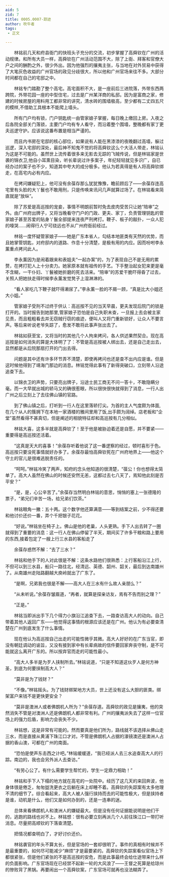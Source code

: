 ```yaml
---
aid: 5
zid: 7
title: 0005.0007-踪迹
author: 吹牛者
tags: 
 - 正文

---
```




　　林铭前几天和府县衙门的快班头子充分的交流，初步掌握了高舜钦在广州的活动规律。和所有大员一样，高舜钦在广州活动范围不大，除了上衙、拜客和官僚大户之间的酬酌之外，很少外出。因为他强烈的攘夷主张，与当地在对外贸易中获得了大笔灰色收益的广州官场的政见分歧很大，所以他和广州官场来往不多。大部分时间都在自己的宅邸之中。

　　林铭专门踏勘了整个高宅。高宅面积不大，是一座前后三进院落，外带东西两跨院，外带花园一座的中型住宅，过去是广州某洋商的私邸。因为是富商之家，修建的时候房屋的用料用工都非常的讲究，清水砖的围墙极高，至少都有二丈四五尺的模样,不借助工具根本不能爬上墙头。

　　所有门户均有锁，门户钥匙统一由管家娘子掌握，每日晚上缴回上房。入夜之后各院全部关门落锁，主要门户均有专人看守，而沿着整个围墙，整晚都有家丁更夫巡逻守护。应该说这番布置是相当严谨的。

　　而且内书房在宅邸的核心部位，如果说有人能在黑漆漆的夜晚翻过高墙，躲过巡逻，深入宅邸的深处，最后神不知鬼不觉的将高舜钦这么个大活人带走，林铭认为这是不可能的。虽然世上流传着很多来无影去无踪的飞贼传说，但是林铭家是世袭的锦衣卫,他自小耳熏目染，听长辈说过许多案子，年纪轻轻就见多识广，自已经办过的案子也不少，知道其中夸大的成分极多。他认为若真得是有人将高舜钦绑走，在高宅内必有内应。

　　在拷问嫌疑犯上，他可没有余葆存那么犹犹豫豫，瞻前顾后了——余葆存连高宅里有头脸的大丫鬟也不敢用刑，只是传唤来讯问几声就算过场了。在林铭看来简直就是“放纵”。

　　除了苏爱是高巡按的宠妾，事情不明朗前暂时免去皮肉受苦只让她“陪审”之外。由广州府出牌子，又将当晚看守门户的门政、更夫、家丁，负责管理钥匙的管家娘子甚至苏爱的贴身丫鬟全部提来连夜严刑拷打。鞭子、板子的敲扑，一众人犯的嚎哭……闹得行人宁可绕远也不从广州府衙前经过。

　　林铭一度怀疑管家娘子——她是广东本省人，勾结本地匪类有天然的优势，而且她掌管钥匙，对府邸内的道路、作息十分清楚，是极有用的内应。因而吩咐李永薰重点拷问此人。

　　李永薰因为是闹着跟来和表姐夫“一起办案”的，为了表现自己不是无用的累赘，在拷打犯人上十分卖力。她家原本就有祖传的手艺。下手整治起女犯来更是毫不含糊，一干仆妇、丫鬟被她折磨的死去活来。“陪审”的苏爱干脆吓得昏了过去，关照人把她扶走得时候李永薰发觉凳子上湿淋淋的。

　　“看人家吃几下鞭子就吓得濑尿了。”李永薰一脸的不屑一顾，“真是比大小姐还大小姐。”

　　管家娘子受刑不过终于供认：高巡按不见的当天早晨，更夫发现后院门的锁是打开的。当时报告到她那里,管家娘子恐怕是自己失职未查，一旦报上去会被主家见责，而且粗粗看去并无窃贼行窃的痕迹，便叫人又将门重新锁好，让众人不要言声。等后来听说老爷失踪了，愈发不敢将此事声张出去了。

　　林铭如获至宝，又将当时的其他几个人拘来拷问，各人供述果然契合。现在高巡按是如何消失的算是大体明了了：不管是高巡按被人绑出去，还是自己走出去，显然都是从后院那扇打开的门出去得。

　　问题是其中还有许多环节弄不清楚，即使再拷问也还是查不出内应是谁。但是这时候他得到了靖海门那边的消息。林铭觉得此事有了新得突破口，立刻带人沿途追查下去。

　　以锦衣卫的声势，只要亮出牌子，沿途士民工商无不问一答十，不敢隐瞒分毫。而一大早就出城的轿马又的确很惹眼，所以很快很快就得到了消息，一行人出广州之后立刻上了去往佛山镇的官路。

　　到了佛山镇之后，打听到一行人在这里落轿打尖。为首的主人气度颇为体面,在几个从人的簇拥下在本地一家酒楼的雅间里用了饭,出手颇为阔绰。店老板和“企堂”虽然看得不甚真切，但是阐述的相貌特征却和高巡按有几分相似。

　　林铭大喜，这多半就是高舜钦了！至于他是被胁迫着还是自愿，并不要紧——重要得是高巡按还活着。

　　“这真是天大的喜事！”余葆存听着他说了这一番逻察的经过，顿时喜形于色。高巡按只要没死事情就好办多了。余葆存最怕高舜钦死在广州府地界上——他这个守土的官儿是很难逃脱责任的。

　　“呵呵。”林铭冷笑了两声，知府的念头他知道的很清楚，“葆公！你也想得太简单了。高大人虽然在佛山的时候还安然无恙，这都过去七八天了，焉知他此刻是否平安？”

　　“是，是，心公辛苦了。”余葆存当然明白林铭的意思，悄悄的塞上一张德隆的票子，“弟兄们辛苦一场，给兄弟们饮茶。”

　　林铭眼角一撇：五十两。这个数字他还算满意——等到结案之前，少不得还要和他讨价还价一番，弄个千把银子花花。

　　“好说。”林铭坐在椅子上。佛山是他的老巢，人头更熟。手下人出去转了一圈就得到了重要的消息：这一行人在佛山停留了半天，期间买了许多干粮和路上要用的东西,接着包定了一艘上行三水县的客船走了

　　余葆存惑然不解：“去了三水？”

　　林铭和他手下的人对此很是不解：这条水路他们很熟悉：上行客船沿江上行，不但可以到三水县，船只一路往北，经清远、英德、韶州、韶关，最后到达南雄州了。从南雄州走陆路翻越大庾岭就出了广东了。

　　“是啊，兄弟我也很是不解——高大人在三水有什么故人亲朋么？”

　　“从未听说。”余葆存皱眉道，“再者，就算是探亲访友，焉有不告而别之理？”

　　“正是。”

　　林铭当即派出手下几个得力小旗沿江追查下去，一路查访高大人的动向。自己带着其他人返回广东——他觉得这事情的根源应该还是在广州。他认为有必要查清楚在广州到底发生了什么事情。

　　现在他认为高巡按自己出走的可能性微乎其微。高大人好好的在广东当官，即没有朝廷调动的谕旨，又没有接到家中有长辈病故的信件要回家奔丧守制，是不可能就这么离开广东的。所以按弃官而走的可能性最小。

　　“高大人多半是为歹人挟制所去。”林铭说道，“只是不知道这伙歹人是何方神圣，到底为何要挟制高大人？”

　　“莫非是为了钱财？”

　　“不像。”林铭摇头。为了钱财绑架地方大员，世上还没有这么大胆的匪类。绑架富户来钱不是更快更安全？

　　“莫非是澳洲人或者佛朗机人所为？”余葆存道。高舜钦的政见是攘夷，他的突然消失不管是对澳洲人还是佛朗机人都非常有利。广州的攘夷派失去了这样一位官场上的强力后盾，影响力会丧失不少。

　　林铭想，这是非常有可能的。然而要真是他们所为，路线就不该选择从佛山走三水，而是直接从黄浦下珠江口才对。不管是佛朗机人占据的濠镜澳还是澳洲人占据的香山澳，可都在广州的南面。

　　“恐怕是使声东击西之计吧。”林铭缓缓道，“我已经派人去三水追查高大人的行踪。南边的，我也会另外派人去查访。”

　　“有劳心公了。有什么需要学生帮忙的，学生一定鼎力相助！”

　　林铭和手下人下榻的地方就在高宅的一处院中。经历了这几天的来回奔波，他身体很是倦乏，匆匆盥洗更衣之后躺在床上却睡不着。高舜钦的失踪案有太多他理不清的细节了。综合看起来，高大人被人强行挟持而去的可能性极大，但是挟持者是谁，动机是什么，他们又是如何办到的，还是一连串的迷。

　　总体来看佛朗机人和澳洲人的嫌疑最大。但是没有任何证据能说明是他们干的，逃跑的路线也对不上。林铭想：很有必要立刻再派几个人前往珠江口一带打听消息。尽量把高顺钦的下落查清楚。

　　把情况都查明白了，才好讨价还价。

　　林铭袭官的年头不算太长，但是官场的一套却很明了。事件的真相有时候并不是最重要的，如何尽可能减少“麻烦”才是最要紧的。高舜钦的失踪案看似官场上下都很紧张，但是他们紧张的不是高巡按的安危，而是此事最终会给仕途带来什么样的负面影响。广东官场现在已经禁不起新一轮的大风浪了——王督之死算是给琼州的惨败背了黑锅。再要闹出一个高舜钦案，广东官场可就再也没法糊弄了。


